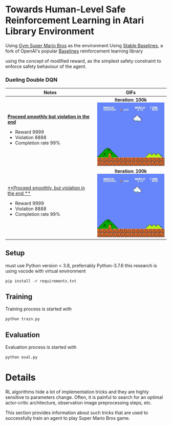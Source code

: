 # Towards Human-Level Safe Reinforcement Learning in Atari Library Environment

Using [Gym Super Mario Bros](https://pypi.org/project/gym-super-mario-bros/) as the environment 
Using [Stable Baselines](https://github.com/hill-a/stable-baselines), a fork of OpenAI's popular [Baselines](https://github.com/openai/baselines) reinforcement learning library

using the concept of modified reward, as the simplest safety constraint to enforce safety behaviour of the agent.

### Dueling Double DQN
| Notes | GIFs |
| --- | :---: |
| <ins>**Proceed smoothly but violation in the end**</ins> <br> <ul><li>Reward 9999 <li>Violation 8888 <li>Completion rate 99%</ul> |**Iteration: 100k**<br> ![Safe DDQN 1 million iteration](/assets/01.safeddqn-1m.gif) |
| <ins>**Proceed smoothly, but violation in the end **</ins> <br> <ul><li>Reward 9999 <li>Violation 8888 <li>Completion rate 99%</ul> |**Iteration: 100k**<br> ![1-1-v0](/assets/01.safeddqn-1m.gif) |


## Setup
must use Python version < 3.8, preferrably Python-3.7.6
this research is using vscode with virtual environment
```
pip install -r requirements.txt
```
## Training

Training process is started with

```
python train.py
```

## Evaluation

Evaluation process is started with

```
python eval.py
```

# Details

RL algorithms hide a lot of implementation tricks and they are highly sensitive
to parameters change. Often, it is painful to search for an optimal
actor-critic architecture, observation image preprocessing steps, etc.

This section provides information about such tricks that are used to
successfully train an agent to play Super Mario Bros game.